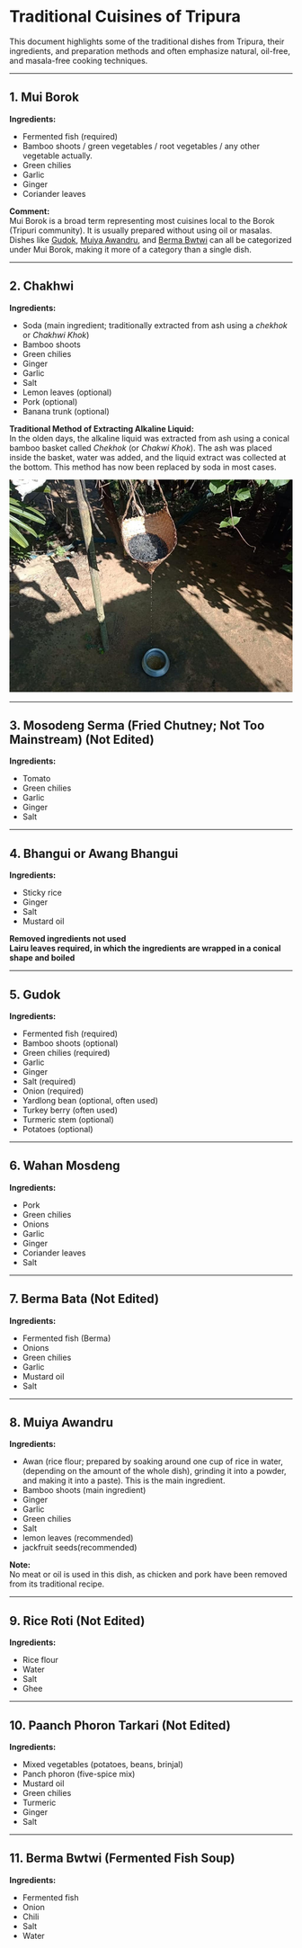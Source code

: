 # Traditional Cuisines of Tripura

This document highlights some of the traditional dishes from Tripura, their ingredients, and preparation methods and often emphasize natural, oil-free, and masala-free cooking techniques.

---

## 1. Mui Borok  
**Ingredients:**  
- Fermented fish (required)  
- Bamboo shoots / green vegetables / root vegetables / any other vegetable actually.  
- Green chilies  
- Garlic  
- Ginger  
- Coriander leaves  

**Comment:**  
Mui Borok is a broad term representing most cuisines local to the Borok (Tripuri community). It is usually prepared without using oil or masalas. Dishes like [Gudok](#5-gudok), [Muiya Awandru](#8-muiya-awandru), and [Berma Bwtwi](#11-berma-bwtwi-fermented-fish-soup) can all be categorized under Mui Borok, making it more of a category than a single dish.  

---

## 2. Chakhwi  
**Ingredients:**  
- Soda (main ingredient; traditionally extracted from ash using a  *chekhok* or *Chakhwi Khok*)  
- Bamboo shoots  
- Green chilies  
- Ginger  
- Garlic  
- Salt  
- Lemon leaves (optional)  
- Pork (optional)  
- Banana trunk (optional)  

**Traditional Method of Extracting Alkaline Liquid:**  
In the olden days, the alkaline liquid was extracted from ash using a conical bamboo basket called *Chekhok* (or *Chakwi Khok*). The ash was placed inside the basket, water was added, and the liquid extract was collected at the bottom. This method has now been replaced by soda in most cases.  

![Traditional Method of Extracting Alkaline Liquid](chekhok.jpg)

---

## 3. Mosodeng Serma (Fried Chutney; Not Too Mainstream) (**Not Edited**)  
**Ingredients:**  
- Tomato  
- Green chilies  
- Garlic  
- Ginger  
- Salt  

---

## 4. Bhangui or Awang Bhangui  
**Ingredients:**  
- Sticky rice  
- Ginger  
- Salt  
- Mustard oil
  

**Removed ingredients not used**  
**Lairu leaves required, in which the ingredients are wrapped in a conical shape and boiled**

---

## 5. Gudok  
**Ingredients:**  
- Fermented fish (required)  
- Bamboo shoots (optional)  
- Green chilies (required)  
- Garlic  
- Ginger  
- Salt (required)  
- Onion (required)  
- Yardlong bean (optional, often used)  
- Turkey berry (often used)  
- Turmeric stem (optional)  
- Potatoes (optional)  

---

## 6. Wahan Mosdeng  
**Ingredients:**  
- Pork  
- Green chilies  
- Onions  
- Garlic  
- Ginger  
- Coriander leaves  
- Salt  

---

## 7. Berma Bata (**Not Edited**)  
**Ingredients:**  
- Fermented fish (Berma)  
- Onions  
- Green chilies  
- Garlic  
- Mustard oil  
- Salt  

---

## 8. Muiya Awandru  
**Ingredients:**  
- Awan (rice flour; prepared by soaking around one cup of rice in water, (depending on the amount of the whole dish), grinding it into a powder, and making it into a paste). This is the main ingredient.
- Bamboo shoots (main ingredient)  
- Ginger  
- Garlic  
- Green chilies  
- Salt
- lemon leaves (recommended)
- jackfruit seeds(recommended)

**Note:**  
No meat or oil is used in this dish, as chicken and pork have been removed from its traditional recipe.

---

## 9. Rice Roti (**Not Edited**)  
**Ingredients:**  
- Rice flour  
- Water  
- Salt  
- Ghee  

---

## 10. Paanch Phoron Tarkari (**Not Edited**)  
**Ingredients:**  
- Mixed vegetables (potatoes, beans, brinjal)  
- Panch phoron (five-spice mix)  
- Mustard oil  
- Green chilies  
- Turmeric  
- Ginger  
- Salt  

---

## 11. Berma Bwtwi (Fermented Fish Soup)  
**Ingredients:**  
- Fermented fish  
- Onion  
- Chili  
- Salt  
- Water  
